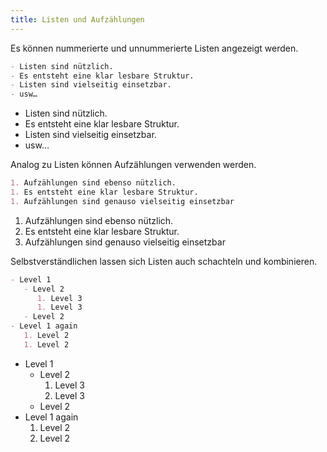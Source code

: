 ```yaml
---
title: Listen und Aufzählungen
---
```


Es können nummerierte und unnummerierte Listen angezeigt werden.

```markdown
- Listen sind nützlich.
- Es entsteht eine klar lesbare Struktur.
- Listen sind vielseitig einsetzbar.
- usw…
```

- Listen sind nützlich.
- Es entsteht eine klar lesbare Struktur.
- Listen sind vielseitig einsetzbar.
- usw…

Analog zu Listen können Aufzählungen verwenden werden.

```markdown
1. Aufzählungen sind ebenso nützlich.
1. Es entsteht eine klar lesbare Struktur.
1. Aufzählungen sind genauso vielseitig einsetzbar
```

1. Aufzählungen sind ebenso nützlich.
1. Es entsteht eine klar lesbare Struktur.
1. Aufzählungen sind genauso vielseitig einsetzbar

Selbstverständlichen lassen sich Listen auch schachteln und kombinieren.

```markdown
- Level 1
   - Level 2
      1. Level 3
      1. Level 3
   - Level 2
- Level 1 again
   1. Level 2
   1. Level 2
```

- Level 1
   - Level 2
      1. Level 3
      1. Level 3
   - Level 2
- Level 1 again
   1. Level 2
   1. Level 2
